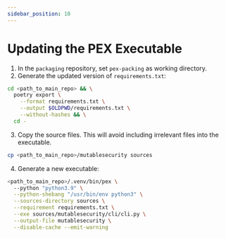 ```yaml
---
sidebar_position: 10
---
```


# Updating the PEX Executable

1. In the `packaging` repository, set `pex-packing` as working directory.
2. Generate the updated version of `requirements.txt`:

  ```bash
  cd <path_to_main_repo> && \
    poetry export \
      --format requirements.txt \
      --output $OLDPWD/requirements.txt \
      --without-hashes && \
    cd -
  ```

3. Copy the source files. This will avoid including irrelevant files into the executable.

  ```bash
  cp <path_to_main_repo>/mutablesecurity sources
  ```

4. Generate a new executable:

  ```bash
  <path_to_main_repo>/.venv/bin/pex \
    --python "python3.9" \
    --python-shebang "/usr/bin/env python3" \
    --sources-directory sources \
    --requirement requirements.txt \
    --exe sources/mutablesecurity/cli/cli.py \
    --output-file mutablesecurity \
    --disable-cache --emit-warning
  ```